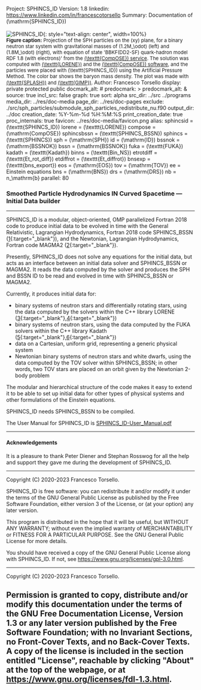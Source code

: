 Project: SPHINCS_ID
Version: 1.8
linkedin: https://www.linkedin.com/in/francescotorsello
Summary: Documentation of \(\mathrm{SPHINCS\_ID}\) <br /><br /> ![SPHINCS_ID](|media|/binary.PNG){: style="text-align: center", width=100%} <br /> <font size="2"> **Figure caption:** Projection of the SPH particles on the \(xy\) plane, for a binary neutron star system with gravitational masses of \(1.2M_\odot\) (left) and \(1.8M_\odot\) (right), with equation of state 'BBKF(DD2-SF) quark-hadron model RDF 1.8 (with electrons)' from the <a href="https://compose.obspm.fr/" target="_blank">\(\texttt{CompOSE}\) service</a>. The solution was computed with <a href="https://lorene.obspm.fr/" target="_blank">\(\texttt{LORENE}\)</a> and the <a href="https://compose.obspm.fr/software" target="_blank">\(\texttt{CompOSE}\) software</a>, and the particles were placed with \(\texttt{SPHINCS_ID}\) using the Artificial Pressure Method. The color bar shows the baryon mass density. The plot was made with <a href="https://doi.org/10.1071/AS07022" target="_blank">\(\texttt{SPLASH}\)</a> and <a href="https://www.gimp.org/" target="_blank">\(\texttt{GIMP}\)</a>. </font>
Author: Francesco Torsello
display: private
         protected
         public
docmark_alt: #
predocmark: >
predocmark_alt: &
source: true
incl_src: false
graph: true
sort: alpha
src_dir: ../src
         ../programs
media_dir: ../res/doc-media
page_dir: ../res/doc-pages
exclude: ./src/sph_particles/submodule_sph_particles_redistribute_nu.f90
output_dir: ../doc
creation_date: %Y-%m-%d %H:%M:%S
print_creation_date: true
proc_internals: true
favicon: ../res/doc-media/favicon.png
alias: sphincsid = \(\texttt{SPHINCS_ID}\)
       lorene = \(\texttt{LORENE}\)
       compose = \(\mathrm{CompOSE}\)
       sphincsbssn = \(\texttt{SPHINCS_BSSN}\)
       sphincs = \(\texttt{SPHINCS}\)
       sph = \(\mathrm{SPH}\)
       id = \(\mathrm{ID}\)
       bssnok = \(\mathrm{BSSNOK}\)
       bssn = \(\mathrm{BSSNOK}\)
       fuka = \(\texttt{FUKA}\)
       kadath = \(\texttt{Kadath}\)
       binns = \(\texttt{Bin_NS}\)
       etrotdiff = \(\texttt{Et_rot_diff}\)
       etdiffrot = \(\texttt{Et_diffrot}\)
       bnsexp = \(\texttt{bns_export}\)
       eos = \(\mathrm{EOS}\)
       tov = \(\mathrm{TOV}\)
       ee = Einstein equations
       bns = \(\mathrm{BNS}\)
       drs = \(\mathrm{DRS}\)
       nb = n_\mathrm{b}
parallel: 80
<!---graph_dir: ../res/doc-graphs--->

### **S**moothed **P**article **H**ydrodynamics **IN** **C**urved **S**pacetime &mdash; **I**nitial **D**ata builder
___

SPHINCS_ID is a modular, object-oriented, OMP parallelized Fortran 2018 code to produce initial data to be evolved in time with the General Relativistic, Lagrangian Hydrodynamics, Fortran 2018 code SPHINCS_BSSN ([1][1]{:target="_blank"}), and the Newtonian, Lagrangian Hydrodynamics, Fortran code MAGMA2 ([2][2]{:target="_blank"}).

Presently, SPHINCS_ID does not solve any equations for the initial data, but acts as an interface between an initial data solver and SPHINCS_BSSN or MAGMA2. It reads the data computed by the solver and produces the SPH and BSSN ID to be read and evolved in time with SPHINCS_BSSN or MAGMA2.

Currently, it produces initial data for:

  - binary systems of neutron stars and differentially rotating stars, using the data computed by the solvers within the C++ library LORENE ([3][3]{:target="_blank"},[4][4]{:target="_blank"})
  - binary systems of neutron stars, using the data computed by the FUKA solvers within the C++ library Kadath ([5][5]{:target="_blank"},[6][6]{:target="_blank"})
  - data on a Cartesian, uniform grid, representing a generic physical system
  - Newtonian binary systems of neutron stars and white dwarfs, using the data computed by the TOV solver within SPHINCS_BSSN; in other words, two TOV stars are placed on an orbit given by the Newtonian 2-body problem

The modular and hierarchical structure of the code makes it easy to extend it to be able to set up initial data for other types of physical systems and other formulations of the Einstein equations.

SPHINCS_ID needs SPHINCS_BSSN to be compiled.

The User Manual for SPHINCS_ID is <a href="page/SPHINCS_ID-User_Manual.pdf" target="_blank">SPHINCS_ID-User_Manual.pdf</a>

---

#### Acknowledgements

It is a pleasure to thank Peter Diener and Stephan Rosswog for all the help and support they gave me during the development of SPHINCS_ID.

---

Copyright (C) 2020-2023 Francesco Torsello.

SPHINCS_ID is free software: you can redistribute it and/or modify
it under the terms of the GNU General Public License as published by
the Free Software Foundation, either version 3 of the License, or
(at your option) any later version.

This program is distributed in the hope that it will be useful,
but WITHOUT ANY WARRANTY; without even the implied warranty of
MERCHANTABILITY or FITNESS FOR A PARTICULAR PURPOSE. See the
GNU General Public License for more details.

You should have received a copy of the GNU General Public License
along with SPHINCS_ID. If not, see <https://www.gnu.org/licenses/gpl-3.0.html>.
___

Copyright (C) 2020-2023 Francesco Torsello.

Permission is granted to copy, distribute and/or modify this documentation
under the terms of the GNU Free Documentation License, Version 1.3
or any later version published by the Free Software Foundation;
with no Invariant Sections, no Front-Cover Texts, and no Back-Cover Texts.
A copy of the license is included in the section entitled "License", reachable by clicking "About" at the top of the webpage, or at <https://www.gnu.org/licenses/fdl-1.3.html>.
---

[1]: <https://iopscience.iop.org/article/10.1088/1361-6382/abee65>
[2]: <https://academic.oup.com/mnras/article/498/3/4230/5897370>
[3]: <https://lorene.obspm.fr/>
[4]: <https://arxiv.org/abs/gr-qc/0007028>
[5]: <https://kadath.obspm.fr/fuka/>
[6]: <https://arxiv.org/abs/2103.09911>
[7]: <https://www.gnu.org/licenses/gpl-3.0.en.html>
[8]: <https://doi.org/10.1071/AS07022>
